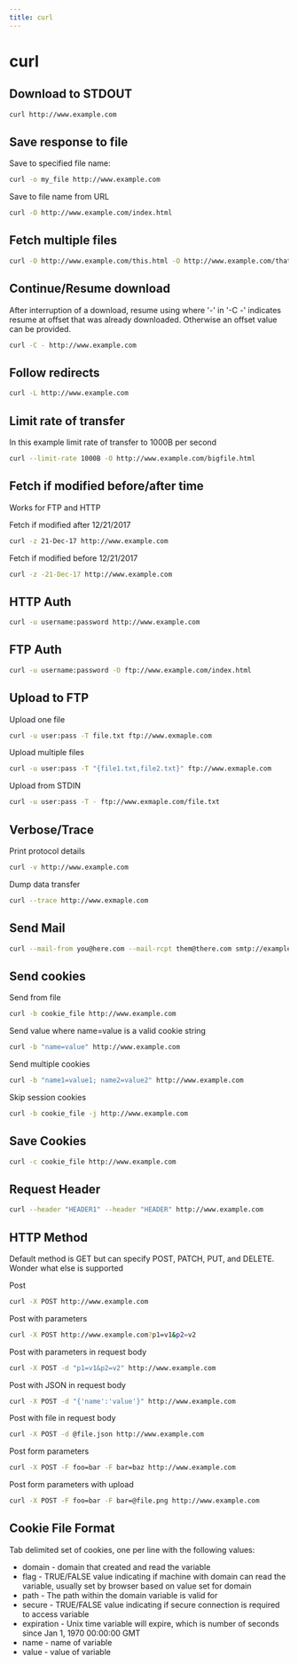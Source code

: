```yaml
---
title: curl
---
```


# curl

## Download to STDOUT
```bash
curl http://www.example.com
```

## Save response to file
Save to specified file name:
```bash
curl -o my_file http://www.example.com
```

Save to file name from URL
```bash
curl -O http://www.example.com/index.html
```

## Fetch multiple files
```bash
curl -O http://www.example.com/this.html -O http://www.example.com/that.html
```

## Continue/Resume download
After interruption of a download, resume using where '-' in '-C -' indicates resume at offset that was already downloaded. Otherwise an offset value can be provided.
```bash
curl -C - http://www.example.com
```

## Follow redirects
```bash
curl -L http://www.example.com
```

## Limit rate of transfer
In this example limit rate of transfer to 1000B per second
```bash
curl --limit-rate 1000B -O http://www.example.com/bigfile.html
```

## Fetch if modified before/after time
Works for FTP and HTTP

Fetch if modified after 12/21/2017
```bash
curl -z 21-Dec-17 http://www.example.com
```

Fetch if modified before 12/21/2017
```bash
curl -z -21-Dec-17 http://www.example.com
```

## HTTP Auth
```bash
curl -u username:password http://www.example.com
```

## FTP Auth
```bash
curl -u username:password -O ftp://www.example.com/index.html
```

## Upload to FTP
Upload one file
```bash
curl -u user:pass -T file.txt ftp://www.exmaple.com
```

Upload multiple files
```bash
curl -u user:pass -T "{file1.txt,file2.txt}" ftp://www.exmaple.com
```

Upload from STDIN
```bash
curl -u user:pass -T - ftp://www.exmaple.com/file.txt
```

## Verbose/Trace
Print protocol details
```bash
curl -v http://www.example.com
```

Dump data transfer
```bash
curl --trace http://www.exmaple.com
```

## Send Mail
```bash
curl --mail-from you@here.com --mail-rcpt them@there.com smtp://example.com
```

## Send cookies
Send from file
```bash
curl -b cookie_file http://www.example.com
```

Send value where name=value is a valid cookie string
```bash
curl -b "name=value" http://www.example.com
```

Send multiple cookies
```bash
curl -b "name1=value1; name2=value2" http://www.example.com
```
Skip session cookies
```bash
curl -b cookie_file -j http://www.example.com
```

## Save Cookies
```bash
curl -c cookie_file http://www.example.com
```

## Request Header
```bash
curl --header "HEADER1" --header "HEADER" http://www.example.com
```

## HTTP Method
Default method is GET but can specify POST, PATCH, PUT, and DELETE.  Wonder what else is supported

Post
```bash
curl -X POST http://www.example.com
```

Post with parameters
```bash
curl -X POST http://www.example.com?p1=v1&p2=v2
```

Post with parameters in request body
```bash
curl -X POST -d "p1=v1&p2=v2" http://www.example.com
```

Post with JSON in request body
```bash
curl -X POST -d "{'name':'value'}" http://www.example.com
```

Post with file in request body
```bash
curl -X POST -d @file.json http://www.example.com
```

Post form parameters
```bash
curl -X POST -F foo=bar -F bar=baz http://www.example.com
```

Post form parameters with upload
```bash
curl -X POST -F foo=bar -F bar=@file.png http://www.example.com
```

## Cookie File Format
Tab delimited set of cookies, one per line with the following values:
* domain - domain that created and read the variable
* flag - TRUE/FALSE value indicating if machine with domain can read the variable, usually set by browser based on value set for domain
* path - The path within the domain variable is valid for
* secure - TRUE/FALSE value indicating if secure connection is required to access variable
* expiration - Unix time variable will expire, which is number of seconds since  Jan 1, 1970 00:00:00 GMT
* name - name of variable
* value - value of variable
